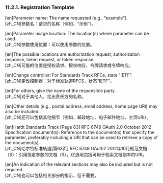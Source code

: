 ### 11.2.1. Registration Template  

[en]Parameter name: The name requested (e.g., "example").  
[zh_CN]参数名：请求的名称（例如，“示例”）。  
  

[en]Parameter usage location: The location(s) where parameter can be used.  
[zh_CN]参数使用位置：可以使用参数的位置。  
  

[en]The possible locations are authorization request, authorization response, token request, or token response.  
[zh_CN]可能的位置是授权请求、授权响应、令牌请求或令牌响应。  
  

[en]Change controller: For Standards Track RFCs, state "IETF".  
[zh_CN]更改控制器：对于标准轨道RFCS，状态“IETF”。  
  

[en]For others, give the name of the responsible party.  
[zh_CN]对于其他人，给出责任方的名称。  
  

[en]Other details (e.g., postal address, email address, home page URI) may also be included.  
[zh_CN]还可以包括其他细节（例如，邮政地址、电子邮件地址、主页URI）。  
  

[en]Hardt Standards Track [Page 63] RFC 6749 OAuth 2.0 October 2012 Specification document(s): Reference to the document(s) that specify the parameter, preferably including a URI that can be used to retrieve a copy of the document(s).  
[zh_CN]哈尔特标准轨道[第63页] RFC 6749 OAuth2 2012年10月规范文档（S）：引用指定参数的文档（S），优选地包括可用于检索文档副本的URI。  
  

[en]An indication of the relevant sections may also be included but is not required.  
[zh_CN]也可以包括相关部分的指示，但不需要。  
  



